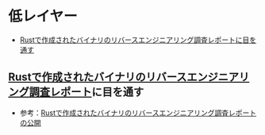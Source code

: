 # 低レイヤー

- [Rustで作成されたバイナリのリバースエンジニアリング調査レポートに目を通す](#rustで作成されたバイナリのリバースエンジニアリング調査レポートに目を通す)


## [Rustで作成されたバイナリのリバースエンジニアリング調査レポート](https://github.com/JPCERTCC/rust-binary-analysis-research-ja)に目を通す

- 参考：[Rustで作成されたバイナリのリバースエンジニアリング調査レポートの公開](https://blogs.jpcert.or.jp/ja/2025/09/rust_research.html)
